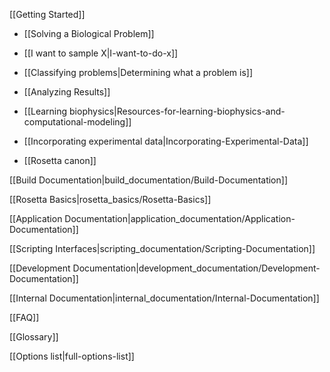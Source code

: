 [[Getting Started]]

* [[Solving a Biological Problem]]

* [[I want to sample X|I-want-to-do-x]]

* [[Classifying problems|Determining what a problem is]]

* [[Analyzing Results]]

* [[Learning biophysics|Resources-for-learning-biophysics-and-computational-modeling]]

* [[Incorporating experimental data|Incorporating-Experimental-Data]]

* [[Rosetta canon]]

[[Build Documentation|build_documentation/Build-Documentation]]

[[Rosetta Basics|rosetta_basics/Rosetta-Basics]]

[[Application Documentation|application_documentation/Application-Documentation]]

[[Scripting Interfaces|scripting_documentation/Scripting-Documentation]]

[[Development Documentation|development_documentation/Development-Documentation]]

<!---BEGIN_INTERNAL-->
[[Internal Documentation|internal_documentation/Internal-Documentation]]
<!---END_INTERNAL-->

[[FAQ]]

[[Glossary]]

[[Options list|full-options-list]]